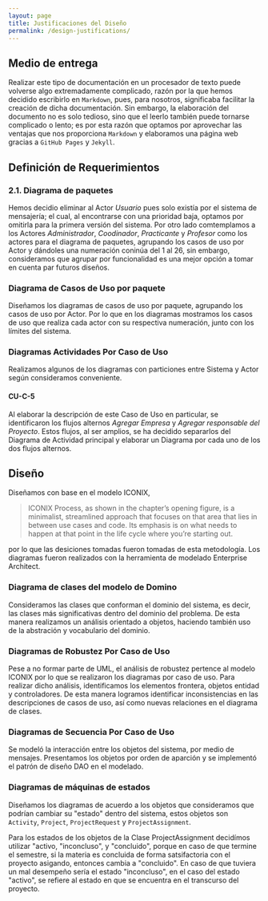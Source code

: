 ```yaml
---
layout: page
title: Justificaciones del Diseño
permalink: /design-justifications/
---
```


## Medio de entrega

Realizar este tipo de documentación en un procesador de texto puede volverse algo extremadamente complicado, razón por la que hemos decidido escribirlo en `Markdown`, pues, para nosotros, significaba facilitar la creación de dicha documentación. Sin embargo, la elaboración del documento no es solo tedioso, sino que el leerlo también puede tornarse complicado o lento; es por esta razón que optamos por aprovechar las ventajas que nos proporciona `Markdown` y elaboramos una página web gracias a `GitHub Pages` y `Jekyll`.

## Definición de Requerimientos

### 2.1. Diagrama de paquetes
Hemos decidio eliminar al Actor *Usuario* pues solo existía por el sistema de mensajería; el cual, al encontrarse con una prioridad baja, optamos por omitirla para la primera versión del sistema. Por otro lado comtemplamos a los Actores *Administrador*, *Coodinador*, *Practicante* y *Profesor* como los actores para el diagrama de paquetes, agrupando los casos de uso por Actor y dándoles una numeración coninúa del 1 al 26, sin embargo, consideramos que agrupar por funcionalidad es una mejor opción a tomar en cuenta par futuros diseños.

### Diagrama de Casos de Uso por paquete
Diseñamos los diagramas de casos de uso por paquete, agrupando los casos de uso por Actor. Por lo que en los diagramas mostramos los casos de uso que realiza cada actor con su respectiva numeración, junto con los límites del sistema.

### Diagramas Actividades Por Caso de Uso
Realizamos algunos de los diagramas con particiones entre Sistema y Actor según consideramos conveniente.

#### CU-C-5
Al elaborar la descripción de este Caso de Uso en particular, se identificaron los flujos alternos *Agregar Empresa* y *Agregar responsable del Proyecto*. Estos flujos, al ser amplios, se ha decidido separarlos del Diagrama de Actividad principal y elaborar un Diagrama por cada uno de los dos flujos alternos.

## Diseño

Diseñamos con base en el modelo ICONIX,
> ICONIX Process, as shown in the chapter’s opening figure, is a minimalist, streamlined approach that focuses on that area that lies in between use cases and code. Its emphasis is on what needs to happen at that point in the life cycle where you’re starting out.
 
por lo que las desiciones tomadas fueron tomadas de esta metodología. Los diagramas fueron realizados con la herramienta de modelado Enterprise Architect.

### Diagrama de clases del modelo de Domino
Consideramos las clases que conforman el dominio del sistema, es decir, las clases más significativas dentro del dominio del problema. De esta manera realizamos un análisis orientado a objetos, haciendo también uso de la abstración y vocabulario del dominio. 

### Diagramas de Robustez Por Caso de Uso

Pese a no formar parte de UML, el análisis de robustez pertence al modelo ICONIX por lo que se realizaron los diagramas por caso de uso. Para realizar dicho análisis, identificamos los elementos frontera, objetos entidad y controladores. De esta manera logramos identificar inconsistencias en las descripciones de casos de uso, así como nuevas relaciones en el diagrama de clases.

### Diagramas de Secuencia Por Caso de Uso

Se modeló la interacción entre los objetos del sistema, por medio de mensajes. Presentamos los objetos por orden de aparción y se implementó el patrón de diseño DAO en el modelado.

### Diagramas de máquinas de estados

Diseñamos los diagramas de acuerdo a los objetos que consideramos que podrían cambiar su "estado" dentro del sistema, estos objetos son `Activity`, `Project`, `ProjectRequest` y `ProjectAssignment`.

Para los estados de los objetos de la Clase ProjectAssignment decidímos utilizar "activo, "inconcluso", y "concluido", porque en caso de que termine el semestre, si la materia es concluida de forma satsifactoria con el proyecto asigando, entonces cambia a "concluido". En caso de que tuviera un mal desempeño sería el estado "inconcluso", en el caso del estado "activo", se refiere al estado en que se encuentra en el transcurso del proyecto.